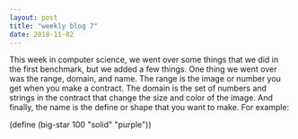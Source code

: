 ```yaml
---
layout: post
title: "weekly blog 7"
date: 2018-11-02
---
```


This week in computer science, we went over some things that we did in the first benchmark, but we added a few things. One thing we went over was the range, domain, and name. The range is the image or number you get when you make a contract. The domain is the set of numbers and strings in the contract that change the size and color of the image. And finally, the name is the define or shape that you want to make. For example:

(define (big-star 100 "solid" "purple"))
